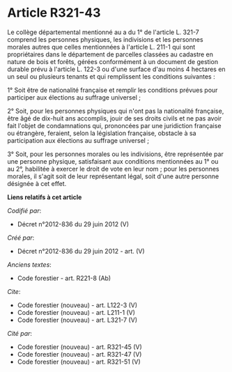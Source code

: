 # Article R321-43

Le collège départemental mentionné au a du 1° de l'article L. 321-7 comprend les personnes physiques, les indivisions et les
personnes morales autres que celles mentionnées à l'article L. 211-1 qui sont propriétaires dans le département de parcelles
classées au cadastre en nature de bois et forêts, gérées conformément à un document de gestion durable prévu à l'article L.
122-3 ou d'une surface d'au moins 4 hectares en un seul ou plusieurs tenants et qui remplissent les conditions suivantes :

1° Soit être de nationalité française et remplir les conditions prévues pour participer aux élections au suffrage universel ;

2° Soit, pour les personnes physiques qui n'ont pas la nationalité française, être âgé de dix-huit ans accomplis, jouir de
ses droits civils et ne pas avoir fait l'objet de condamnations qui, prononcées par une juridiction française ou étrangère,
feraient, selon la législation française, obstacle à sa participation aux élections au suffrage universel ;

3° Soit, pour les personnes morales ou les indivisions, être représentée par une personne physique, satisfaisant aux
conditions mentionnées au 1° ou au 2°, habilitée à exercer le droit de vote en leur nom ; pour les personnes morales, il
s'agit soit de leur représentant légal, soit d'une autre personne désignée à cet effet.

**Liens relatifs à cet article**

_Codifié par_:

  - Décret n°2012-836 du 29 juin 2012 (V)

_Créé par_:

  - Décret n°2012-836 du 29 juin 2012 - art. (V)

_Anciens textes_:

  - Code forestier - art. R221-8 (Ab)

_Cite_:

  - Code forestier (nouveau) - art. L122-3 (V)
  - Code forestier (nouveau) - art. L211-1 (V)
  - Code forestier (nouveau) - art. L321-7 (V)

_Cité par_:

  - Code forestier (nouveau) - art. R321-45 (V)
  - Code forestier (nouveau) - art. R321-47 (V)
  - Code forestier (nouveau) - art. R321-51 (V)
